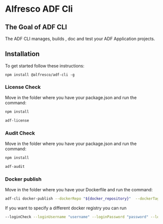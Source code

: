 # Alfresco ADF Cli


## The Goal of ADF CLI

The ADF CLI manages, builds , doc and test your ADF Application projects. 


## Installation
To get started  follow these instructions:

``
npm install @alfresco/adf-cli -g
``

### License Check

Move in the folder where you have your package.json and run the command:

```bash
npm install

adf-license
```
### Audit Check

Move in the folder where you have your package.json and run the command:

```bash
npm install

adf-audit
```

### Docker publish

Move in the folder where you have your Dockerfile and run the command:

```bash
adf-cli docker-publish --dockerRepo "${docker_repository}"  --dockerTags "${TAGS}" --pathProject "$(pwd)"
```

If you want to specify a different docker registry you can run
```bash
--loginCheck --loginUsername "username" --loginPassword "password" --loginRepo "quay.io"--dockerRepo "${docker_repository}"  --dockerTags "${TAGS}" --pathProject "$(pwd)"
```
